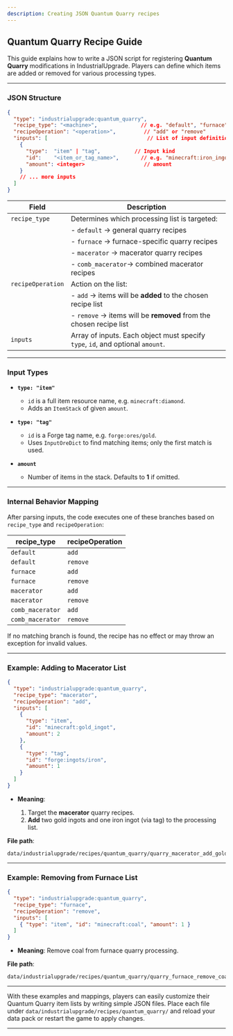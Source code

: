 ```yaml
---
description: Creating JSON Quantum Quarry recipes
---
```


## Quantum Quarry Recipe Guide

This guide explains how to write a JSON script for registering **Quantum Quarry** modifications in IndustrialUpgrade. Players can define which items are added or removed for various processing types.

---

### JSON Structure

```json
{
  "type": "industrialupgrade:quantum_quarry",
  "recipe_type": "<machine>",              // e.g. "default", "furnace", "macerator", "comb_macerator"
  "recipeOperation": "<operation>",         // "add" or "remove"
  "inputs": [                                // List of input definitions
    {
      "type":  "item" | "tag",           // Input kind
      "id":    "<item_or_tag_name>",       // e.g. "minecraft:iron_ingot" or "forge:ingots/iron"
      "amount": <integer>                   // amount
    }
    // ... more inputs
  ]
}
```

| Field             | Description                                                                    |
| ----------------- | ------------------------------------------------------------------------------ |
| `recipe_type`     | Determines which processing list is targeted:                                  |
|                   | - `default`       → general quarry recipes                                     |
|                   | - `furnace`       → furnace-specific quarry recipes                            |
|                   | - `macerator`     → macerator quarry recipes                                   |
|                   | - `comb_macerator`→ combined macerator recipes                                 |
| `recipeOperation` | Action on the list:                                                            |
|                   | - `add`    → items will be **added** to the chosen recipe list                 |
|                   | - `remove` → items will be **removed** from the chosen recipe list             |
| `inputs`          | Array of inputs. Each object must specify `type`, `id`, and optional `amount`. |

---

### Input Types

* **`type: "item"`**

  * `id` is a full item resource name, e.g. `minecraft:diamond`.
  * Adds an `ItemStack` of given `amount`.

* **`type: "tag"`**

  * `id` is a Forge tag name, e.g. `forge:ores/gold`.
  * Uses `InputOreDict` to find matching items; only the first match is used.

* **`amount`**

  * Number of items in the stack. Defaults to **1** if omitted.

---

### Internal Behavior Mapping

After parsing inputs, the code executes one of these branches based on `recipe_type` and `recipeOperation`:

| recipe\_type     | recipeOperation | 
| ---------------- | --------------- | 
| `default`        | `add`           | 
| `default`        | `remove`        | 
| `furnace`        | `add`           | 
| `furnace`        | `remove`        |
| `macerator`      | `add`           | 
| `macerator`      | `remove`        | 
| `comb_macerator` | `add`           | 
| `comb_macerator` | `remove`        | 

If no matching branch is found, the recipe has no effect or may throw an exception for invalid values.

---

### Example: Adding to Macerator List

```json
{
  "type": "industrialupgrade:quantum_quarry",
  "recipe_type": "macerator",
  "recipeOperation": "add",
  "inputs": [
    {
      "type": "item",
      "id": "minecraft:gold_ingot",
      "amount": 2
    },
    {
      "type": "tag",
      "id": "forge:ingots/iron",
      "amount": 1
    }
  ]
}
```

* **Meaning**:

  1. Target the **macerator** quarry recipes.
  2. **Add** two gold ingots and one iron ingot (via tag) to the processing list.

**File path**:

```
data/industrialupgrade/recipes/quantum_quarry/quarry_macerator_add_gold.json
```

---

### Example: Removing from Furnace List

```json
{
  "type": "industrialupgrade:quantum_quarry",
  "recipe_type": "furnace",
  "recipeOperation": "remove",
  "inputs": [
    { "type": "item", "id": "minecraft:coal", "amount": 1 }
  ]
}
```

* **Meaning**: Remove coal from furnace quarry processing.

**File path**:

```
data/industrialupgrade/recipes/quantum_quarry/quarry_furnace_remove_coal.json
```

---

With these examples and mappings, players can easily customize their Quantum Quarry item lists by writing simple JSON files. Place each file under `data/industrialupgrade/recipes/quantum_quarry/` and reload your data pack or restart the game to apply changes.

---

